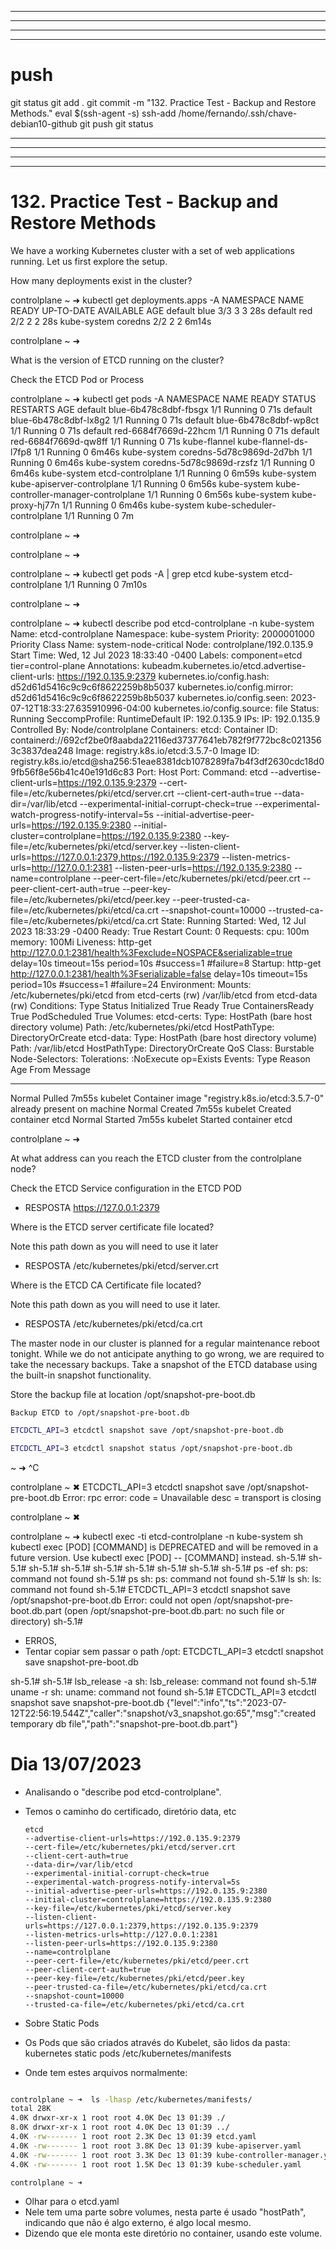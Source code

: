 

------------------------------------------------------------------------------------------------------------------------------------------------------
------------------------------------------------------------------------------------------------------------------------------------------------------
------------------------------------------------------------------------------------------------------------------------------------------------------
------------------------------------------------------------------------------------------------------------------------------------------------------
# push

git status
git add .
git commit -m "132. Practice Test - Backup and Restore Methods."
eval $(ssh-agent -s)
ssh-add /home/fernando/.ssh/chave-debian10-github
git push
git status



------------------------------------------------------------------------------------------------------------------------------------------------------
------------------------------------------------------------------------------------------------------------------------------------------------------
------------------------------------------------------------------------------------------------------------------------------------------------------
------------------------------------------------------------------------------------------------------------------------------------------------------
# 132. Practice Test - Backup and Restore Methods

 

We have a working Kubernetes cluster with a set of web applications running. Let us first explore the setup.

How many deployments exist in the cluster?


controlplane ~ ➜  kubectl get deployments.apps -A
NAMESPACE     NAME      READY   UP-TO-DATE   AVAILABLE   AGE
default       blue      3/3     3            3           28s
default       red       2/2     2            2           28s
kube-system   coredns   2/2     2            2           6m14s

controlplane ~ ➜  









What is the version of ETCD running on the cluster?

Check the ETCD Pod or Process

controlplane ~ ➜  kubectl get pods -A 
NAMESPACE      NAME                                   READY   STATUS    RESTARTS   AGE
default        blue-6b478c8dbf-fbsgx                  1/1     Running   0          71s
default        blue-6b478c8dbf-lx8g2                  1/1     Running   0          71s
default        blue-6b478c8dbf-wp8ct                  1/1     Running   0          71s
default        red-6684f7669d-22hcm                   1/1     Running   0          71s
default        red-6684f7669d-qw8ff                   1/1     Running   0          71s
kube-flannel   kube-flannel-ds-l7fp8                  1/1     Running   0          6m46s
kube-system    coredns-5d78c9869d-2d7bh               1/1     Running   0          6m46s
kube-system    coredns-5d78c9869d-rzsfz               1/1     Running   0          6m46s
kube-system    etcd-controlplane                      1/1     Running   0          6m59s
kube-system    kube-apiserver-controlplane            1/1     Running   0          6m56s
kube-system    kube-controller-manager-controlplane   1/1     Running   0          6m56s
kube-system    kube-proxy-hj77n                       1/1     Running   0          6m46s
kube-system    kube-scheduler-controlplane            1/1     Running   0          7m

controlplane ~ ➜  

controlplane ~ ➜  

controlplane ~ ➜  kubectl get pods -A | grep etcd
kube-system    etcd-controlplane                      1/1     Running   0          7m10s

controlplane ~ ➜  



controlplane ~ ➜  kubectl describe pod etcd-controlplane -n kube-system
Name:                 etcd-controlplane
Namespace:            kube-system
Priority:             2000001000
Priority Class Name:  system-node-critical
Node:                 controlplane/192.0.135.9
Start Time:           Wed, 12 Jul 2023 18:33:40 -0400
Labels:               component=etcd
                      tier=control-plane
Annotations:          kubeadm.kubernetes.io/etcd.advertise-client-urls: https://192.0.135.9:2379
                      kubernetes.io/config.hash: d52d61d5416c9c9c6f8622259b8b5037
                      kubernetes.io/config.mirror: d52d61d5416c9c9c6f8622259b8b5037
                      kubernetes.io/config.seen: 2023-07-12T18:33:27.635910996-04:00
                      kubernetes.io/config.source: file
Status:               Running
SeccompProfile:       RuntimeDefault
IP:                   192.0.135.9
IPs:
  IP:           192.0.135.9
Controlled By:  Node/controlplane
Containers:
  etcd:
    Container ID:  containerd://692cf2be0f8aabda22116ed37377641eb782f9f772bc8c0213563c3837dea248
    Image:         registry.k8s.io/etcd:3.5.7-0
    Image ID:      registry.k8s.io/etcd@sha256:51eae8381dcb1078289fa7b4f3df2630cdc18d09fb56f8e56b41c40e191d6c83
    Port:          <none>
    Host Port:     <none>
    Command:
      etcd
      --advertise-client-urls=https://192.0.135.9:2379
      --cert-file=/etc/kubernetes/pki/etcd/server.crt
      --client-cert-auth=true
      --data-dir=/var/lib/etcd
      --experimental-initial-corrupt-check=true
      --experimental-watch-progress-notify-interval=5s
      --initial-advertise-peer-urls=https://192.0.135.9:2380
      --initial-cluster=controlplane=https://192.0.135.9:2380
      --key-file=/etc/kubernetes/pki/etcd/server.key
      --listen-client-urls=https://127.0.0.1:2379,https://192.0.135.9:2379
      --listen-metrics-urls=http://127.0.0.1:2381
      --listen-peer-urls=https://192.0.135.9:2380
      --name=controlplane
      --peer-cert-file=/etc/kubernetes/pki/etcd/peer.crt
      --peer-client-cert-auth=true
      --peer-key-file=/etc/kubernetes/pki/etcd/peer.key
      --peer-trusted-ca-file=/etc/kubernetes/pki/etcd/ca.crt
      --snapshot-count=10000
      --trusted-ca-file=/etc/kubernetes/pki/etcd/ca.crt
    State:          Running
      Started:      Wed, 12 Jul 2023 18:33:29 -0400
    Ready:          True
    Restart Count:  0
    Requests:
      cpu:        100m
      memory:     100Mi
    Liveness:     http-get http://127.0.0.1:2381/health%3Fexclude=NOSPACE&serializable=true delay=10s timeout=15s period=10s #success=1 #failure=8
    Startup:      http-get http://127.0.0.1:2381/health%3Fserializable=false delay=10s timeout=15s period=10s #success=1 #failure=24
    Environment:  <none>
    Mounts:
      /etc/kubernetes/pki/etcd from etcd-certs (rw)
      /var/lib/etcd from etcd-data (rw)
Conditions:
  Type              Status
  Initialized       True 
  Ready             True 
  ContainersReady   True 
  PodScheduled      True 
Volumes:
  etcd-certs:
    Type:          HostPath (bare host directory volume)
    Path:          /etc/kubernetes/pki/etcd
    HostPathType:  DirectoryOrCreate
  etcd-data:
    Type:          HostPath (bare host directory volume)
    Path:          /var/lib/etcd
    HostPathType:  DirectoryOrCreate
QoS Class:         Burstable
Node-Selectors:    <none>
Tolerations:       :NoExecute op=Exists
Events:
  Type    Reason   Age    From     Message
  ----    ------   ----   ----     -------
  Normal  Pulled   7m55s  kubelet  Container image "registry.k8s.io/etcd:3.5.7-0" already present on machine
  Normal  Created  7m55s  kubelet  Created container etcd
  Normal  Started  7m55s  kubelet  Started container etcd

controlplane ~ ➜  










At what address can you reach the ETCD cluster from the controlplane node?

Check the ETCD Service configuration in the ETCD POD


-  RESPOSTA
https://127.0.0.1:2379








Where is the ETCD server certificate file located?

Note this path down as you will need to use it later


- RESPOSTA
/etc/kubernetes/pki/etcd/server.crt







Where is the ETCD CA Certificate file located?

Note this path down as you will need to use it later.

- RESPOSTA
/etc/kubernetes/pki/etcd/ca.crt









The master node in our cluster is planned for a regular maintenance reboot tonight. While we do not anticipate anything to go wrong, we are required to take the necessary backups. Take a snapshot of the ETCD database using the built-in snapshot functionality.

Store the backup file at location /opt/snapshot-pre-boot.db

    Backup ETCD to /opt/snapshot-pre-boot.db



~~~~BASH
ETCDCTL_API=3 etcdctl snapshot save /opt/snapshot-pre-boot.db

ETCDCTL_API=3 etcdctl snapshot status /opt/snapshot-pre-boot.db
~~~~


 ~ ➜  ^C

controlplane ~ ✖ ETCDCTL_API=3 etcdctl snapshot save /opt/snapshot-pre-boot.db
Error: rpc error: code = Unavailable desc = transport is closing

controlplane ~ ✖ 

controlplane ~ ➜  kubectl exec -ti etcd-controlplane -n kube-system sh
kubectl exec [POD] [COMMAND] is DEPRECATED and will be removed in a future version. Use kubectl exec [POD] -- [COMMAND] instead.
sh-5.1#                                                                                                                                        sh-5.1# 
sh-5.1# 
sh-5.1# 
sh-5.1# 
sh-5.1# 
sh-5.1# 
sh-5.1# 
sh-5.1# ps -ef
sh: ps: command not found
sh-5.1# ps
sh: ps: command not found
sh-5.1# ls
sh: ls: command not found
sh-5.1# ETCDCTL_API=3 etcdctl snapshot save /opt/snapshot-pre-boot.db
Error: could not open /opt/snapshot-pre-boot.db.part (open /opt/snapshot-pre-boot.db.part: no such file or directory)
sh-5.1# 


- ERROS,
- Tentar copiar sem passar o path /opt:
ETCDCTL_API=3 etcdctl snapshot save snapshot-pre-boot.db

sh-5.1# 
sh-5.1# lsb_release -a
sh: lsb_release: command not found
sh-5.1# uname -r
sh: uname: command not found
sh-5.1# ETCDCTL_API=3 etcdctl snapshot save snapshot-pre-boot.db
{"level":"info","ts":"2023-07-12T22:56:19.544Z","caller":"snapshot/v3_snapshot.go:65","msg":"created temporary db file","path":"snapshot-pre-boot.db.part"}




# Dia 13/07/2023

- Analisando o "describe pod etcd-controlplane".
- Temos o caminho do certificado, diretório data, etc

      etcd
      --advertise-client-urls=https://192.0.135.9:2379
      --cert-file=/etc/kubernetes/pki/etcd/server.crt
      --client-cert-auth=true
      --data-dir=/var/lib/etcd
      --experimental-initial-corrupt-check=true
      --experimental-watch-progress-notify-interval=5s
      --initial-advertise-peer-urls=https://192.0.135.9:2380
      --initial-cluster=controlplane=https://192.0.135.9:2380
      --key-file=/etc/kubernetes/pki/etcd/server.key
      --listen-client-urls=https://127.0.0.1:2379,https://192.0.135.9:2379
      --listen-metrics-urls=http://127.0.0.1:2381
      --listen-peer-urls=https://192.0.135.9:2380
      --name=controlplane
      --peer-cert-file=/etc/kubernetes/pki/etcd/peer.crt
      --peer-client-cert-auth=true
      --peer-key-file=/etc/kubernetes/pki/etcd/peer.key
      --peer-trusted-ca-file=/etc/kubernetes/pki/etcd/ca.crt
      --snapshot-count=10000
      --trusted-ca-file=/etc/kubernetes/pki/etcd/ca.crt


- Sobre Static Pods
- Os Pods que são criados através do Kubelet, são lidos da pasta:
kubernetes static pods /etc/kubernetes/manifests
- Onde tem estes arquivos normalmente:

~~~~bash

controlplane ~ ➜  ls -lhasp /etc/kubernetes/manifests/
total 28K
4.0K drwxr-xr-x 1 root root 4.0K Dec 13 01:39 ./
8.0K drwxr-xr-x 1 root root 4.0K Dec 13 01:39 ../
4.0K -rw------- 1 root root 2.3K Dec 13 01:39 etcd.yaml
4.0K -rw------- 1 root root 3.8K Dec 13 01:39 kube-apiserver.yaml
4.0K -rw------- 1 root root 3.3K Dec 13 01:39 kube-controller-manager.yaml
4.0K -rw------- 1 root root 1.5K Dec 13 01:39 kube-scheduler.yaml

controlplane ~ ➜  

~~~~



- Olhar para o etcd.yaml
- Nele tem uma parte sobre volumes, nesta parte é usado "hostPath", indicando que não é algo externo, é algo local mesmo.
- Dizendo que ele monta este diretório no container, usando este volume.

